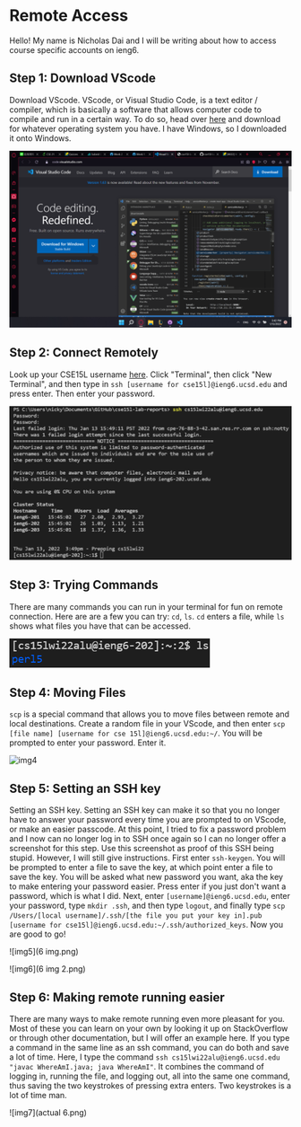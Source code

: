 # Remote Access

Hello! My name is Nicholas Dai and I will be writing about how to access course specific accounts on ieng6. 

## Step 1: Download VScode

Download VScode. VScode, or Visual Studio Code, is a text editor / compiler, which is basically a software that allows computer code to compile and run in a certain way. To do so, head over [here](https://code.visualstudio.com) and download for whatever operating system you have. I have Windows, so I downloaded it onto Windows.

![img1](1.png)

## Step 2: Connect Remotely

Look up your CSE15L username [here](https://sdacs.ucsd.edu/~icc/index.php). Click "Terminal", then click "New Terminal", and then type in ```ssh [username for cse15l]@ieng6.ucsd.edu``` and press enter. Then enter your password.

![img2](2.png)

## Step 3: Trying Commands

There are many commands you can run in your terminal for fun on remote connection. Here are are a few you can try: ```cd```, ```ls```. ```cd``` enters a file, while ```ls``` shows what files you have that can be accessed.

![img3](3.png)

## Step 4: Moving Files

```scp``` is a special command that allows you to move files between remote and local destinations. Create a random file in your VScode, and then enter ```scp [file name] [username for cse 15l]@ieng6.ucsd.edu:~/```. You will be prompted to enter your password. Enter it.

![img4](4.png)

## Step 5: Setting an SSH key

Setting an SSH key. Setting an SSH key can make it so that you no longer have to answer your password every time you are prompted to on VScode, or make an easier passcode. At this point, I tried to fix a password problem and I now can no longer log in to SSH once again so I can no longer offer a screenshot for this step. Use this screenshot as proof of this SSH being stupid. However, I will still give instructions. First enter ```ssh-keygen```. You will be prompted to enter a file to save the key, at which point enter a file to save the key. You will be asked what new password you want, aka the key to make entering your password easier. Press enter if you just don't want a password, which is what I did. Next, enter ```[username]@ieng6.ucsd.edu```, enter your password, type ```mkdir .ssh```, and then type ```logout```, and finally type ```scp /Users/[local username]/.ssh/[the file you put your key in].pub [username for cse15l]@ieng6.ucsd.edu:~/.ssh/authorized_keys```. Now you are good to go!

![img5](6 img.png)

![img6](6 img 2.png)

## Step 6: Making remote running easier

There are many ways to make remote running even more pleasant for you. Most of these you can learn on your own by looking it up on StackOverflow or through other documentation, but I will offer an example here. If you type a command in the same line as an ssh command, you can do both and save a lot of time. Here, I type the command ```ssh cs15lwi22alu@ieng6.ucsd.edu "javac WhereAmI.java; java WhereAmI"```. It combines the command of logging in, running the file, and logging out, all into the same one command, thus saving the two keystrokes of pressing extra enters. Two keystrokes is a lot of time man.

![img7](actual 6.png)
